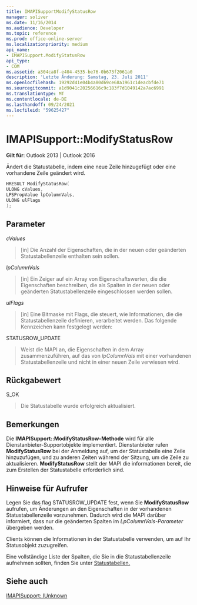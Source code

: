 ```yaml
---
title: IMAPISupportModifyStatusRow
manager: soliver
ms.date: 11/16/2014
ms.audience: Developer
ms.topic: reference
ms.prod: office-online-server
ms.localizationpriority: medium
api_name:
- IMAPISupport.ModifyStatusRow
api_type:
- COM
ms.assetid: a304ca8f-e404-4535-be76-0b673f2061a0
description: 'Letzte Änderung: Samstag, 23. Juli 2011'
ms.openlocfilehash: 19292d41e04b4a80d69ce68a1961c1deacbfde71
ms.sourcegitcommit: a1d9041c20256616c9c183f7d1049142a7ac6991
ms.translationtype: MT
ms.contentlocale: de-DE
ms.lasthandoff: 09/24/2021
ms.locfileid: "59625427"
---
```

# <a name="imapisupportmodifystatusrow"></a>IMAPISupport::ModifyStatusRow

  
  
**Gilt für**: Outlook 2013 | Outlook 2016 
  
Ändert die Statustabelle, indem eine neue Zeile hinzugefügt oder eine vorhandene Zeile geändert wird.
  
```cpp
HRESULT ModifyStatusRow(
ULONG cValues,
LPSPropValue lpColumnVals,
ULONG ulFlags
);
```

## <a name="parameters"></a>Parameter

 _cValues_
  
> [in] Die Anzahl der Eigenschaften, die in der neuen oder geänderten Statustabellenzeile enthalten sein sollen. 
    
 _lpColumnVals_
  
> [in] Ein Zeiger auf ein Array von Eigenschaftswerten, die die Eigenschaften beschreiben, die als Spalten in der neuen oder geänderten Statustabellenzeile eingeschlossen werden sollen.
    
 _ulFlags_
  
> [in] Eine Bitmaske mit Flags, die steuert, wie Informationen, die die Statustabellenzeile definieren, verarbeitet werden. Das folgende Kennzeichen kann festgelegt werden:
    
STATUSROW_UPDATE 
  
> Weist die MAPI an, die Eigenschaften in dem Array zusammenzuführen, auf das von  _lpColumnVals_ mit einer vorhandenen Statustabellenzeile und nicht in einer neuen Zeile verwiesen wird. 
    
## <a name="return-value"></a>Rückgabewert

S_OK 
  
> Die Statustabelle wurde erfolgreich aktualisiert.
    
## <a name="remarks"></a>Bemerkungen

Die **IMAPISupport::ModifyStatusRow-Methode** wird für alle Dienstanbieter-Supportobjekte implementiert. Dienstanbieter rufen **ModifyStatusRow** bei der Anmeldung auf, um der Statustabelle eine Zeile hinzuzufügen, und zu anderen Zeiten während der Sitzung, um die Zeile zu aktualisieren. **ModifyStatusRow** stellt der MAPI die informationen bereit, die zum Erstellen der Statustabelle erforderlich sind. 
  
## <a name="notes-to-callers"></a>Hinweise für Aufrufer

Legen Sie das flag STATUSROW_UPDATE fest, wenn Sie **ModifyStatusRow** aufrufen, um Änderungen an den Eigenschaften in der vorhandenen Statustabellenzeile vorzunehmen. Dadurch wird die MAPI darüber informiert, dass nur die geänderten Spalten im  _LpColumnVals-Parameter_ übergeben werden. 
  
Clients können die Informationen in der Statustabelle verwenden, um auf Ihr Statusobjekt zuzugreifen. 
  
Eine vollständige Liste der Spalten, die Sie in die Statustabellenzeile aufnehmen sollten, finden Sie unter [Statustabellen.](status-tables.md)
  
## <a name="see-also"></a>Siehe auch



[IMAPISupport: IUnknown](imapisupportiunknown.md)

